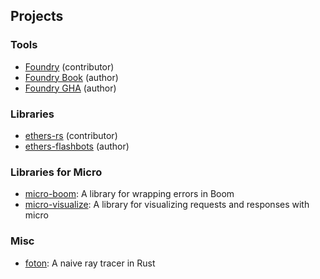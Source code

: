 ## Projects

### Tools

- [Foundry][foundry] (contributor)
- [Foundry Book][foundry-book] (author)
- [Foundry GHA][foundry-gha] (author)

### Libraries

- [ethers-rs][ethers-rs] (contributor)
- [ethers-flashbots][ethers-flashbots] (author)

### Libraries for Micro

- [micro-boom][micro-boom]: A library for wrapping errors in Boom
- [micro-visualize][micro-visualize]: A library for visualizing requests and responses with micro

### Misc

- [foton][foton]: A naive ray tracer in Rust

[foundry]: https://github.com/gakonst/foundry
[foundry-book]: https://github.com/onbjerg/foundry-book
[foundry-gha]: https://github.com/onbjerg/foundry-toolchain
[ethers-rs]: https://github.com/gakonst/ethers-rs
[ethers-flashbots]: https://github.com/onbjerg/ethers-flashbots
[micro-boom]: https://github.com/onbjerg/micro-boom
[micro-visualize]: https://github.com/onbjerg/micro-visualize
[foton]: https://github.com/onbjerg/foton
